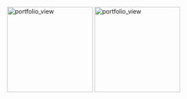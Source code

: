 
<p>
 <img width="200" alt="portfolio_view" src="https://user-images.githubusercontent.com/62503851/118400242-78d55400-b669-11eb-9500-a560a558d246.png">
<img width="200" alt="portfolio_view" src="https://user-images.githubusercontent.com/62503851/118400140-0cf2eb80-b669-11eb-9334-12b6d507ecf7.png">
</p>


